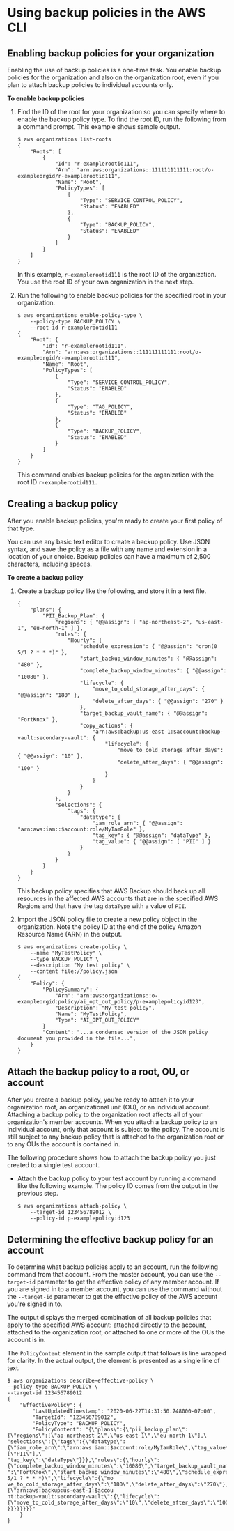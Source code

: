 # Using backup policies in the AWS CLI<a name="orgs_manage_policies_backup_cli"></a>

## Enabling backup policies for your organization<a name="backup-policy-enable-cli"></a>

Enabling the use of backup policies is a one\-time task\. You enable backup policies for the organization and also on the organization root, even if you plan to attach backup policies to individual accounts only\. 

**To enable backup policies**

1. Find the ID of the root for your organization so you can specify where to enable the backup policy type\. To find the root ID, run the following from a command prompt\. This example shows sample output\.

   ```
   $ aws organizations list-roots
   {
       "Roots": [
           {
               "Id": "r-examplerootid111",
               "Arn": "arn:aws:organizations::111111111111:root/o-exampleorgid/r-examplerootid111",
               "Name": "Root",
               "PolicyTypes": [
                   {
                       "Type": "SERVICE_CONTROL_POLICY",
                       "Status": "ENABLED"
                   },
                   {
                       "Type": "BACKUP_POLICY",
                       "Status": "ENABLED"
                   }
               ]
           }
       ]
   }
   ```

   In this example, `r-examplerootid111` is the root ID of the organization\. You use the root ID of your own organization in the next step\.

1. Run the following to enable backup policies for the specified root in your organization\.

   ```
   $ aws organizations enable-policy-type \
       --policy-type BACKUP_POLICY \
       --root-id r-examplerootid111
   {
       "Root": {
           "Id": "r-examplerootid111",
           "Arn": "arn:aws:organizations::111111111111:root/o-exampleorgid/r-examplerootid111",
           "Name": "Root",
           "PolicyTypes": [
               {
                   "Type": "SERVICE_CONTROL_POLICY",
                   "Status": "ENABLED"
               },
               {
                   "Type": "TAG_POLICY",
                   "Status": "ENABLED"
               },
               {
                   "Type": "BACKUP_POLICY",
                   "Status": "ENABLED"
               }
           ]
       }
   }
   ```

   This command enables backup policies for the organization with the root ID `r-examplerootid111.` 

## Creating a backup policy<a name="backup-create-first-cli"></a>

After you enable backup policies, you're ready to create your first policy of that type\. 

You can use any basic text editor to create a backup policy\. Use JSON syntax, and save the policy as a file with any name and extension in a location of your choice\. Backup policies can have a maximum of 2,500 characters, including spaces\. 

**To create a backup policy**

1. Create a backup policy like the following, and store it in a text file\.

   ```
   {
       "plans": {
           "PII_Backup_Plan": {
               "regions": { "@@assign": [ "ap-northeast-2", "us-east-1", "eu-north-1" ] },
               "rules": {
                   "Hourly": {
                       "schedule_expression": { "@@assign": "cron(0 5/1 ? * * *)" },
                       "start_backup_window_minutes": { "@@assign": "480" },
                       "complete_backup_window_minutes": { "@@assign": "10080" },
                       "lifecycle": {
                           "move_to_cold_storage_after_days": { "@@assign": "180" },
                           "delete_after_days": { "@@assign": "270" }
                       },
                       "target_backup_vault_name": { "@@assign": "FortKnox" },
                       "copy_actions": {
                           "arn:aws:backup:us-east-1:$account:backup-vault:secondary-vault": {
                               "lifecycle": {
                                   "move_to_cold_storage_after_days": { "@@assign": "10" },
                                   "delete_after_days": { "@@assign": "100" }
                               }
                           }
                       }
                   }
               },
               "selections": {
                   "tags": {
                       "datatype": {
                           "iam_role_arn": { "@@assign": "arn:aws:iam::$account:role/MyIamRole" },
                           "tag_key": { "@@assign": "dataType" },
                           "tag_value": { "@@assign": [ "PII" ] }
                       }
                   }
               }
           }
       }
   }
   ```

   This backup policy specifies that AWS Backup should back up all resources in the affected AWS accounts that are in the specified AWS Regions and that have the tag `dataType` with a value of `PII`\. 

1. Import the JSON policy file to create a new policy object in the organization\. Note the policy ID at the end of the policy Amazon Resource Name \(ARN\) in the output\.

   ```
   $ aws organizations create-policy \
       --name "MyTestPolicy" \
       --type BACKUP_POLICY \
       --description "My test policy" \
       --content file://policy.json
   {
       "Policy": {
           "PolicySummary": {
               "Arn": "arn:aws:organizations::o-exampleorgid:policy/ai_opt_out_policy/p-examplepolicyid123",
               "Description": "My test policy",
               "Name": "MyTestPolicy",
               "Type": "AI_OPT_OUT_POLICY"
           }
           "Content": "...a condensed version of the JSON policy document you provided in the file...",
       }
   }
   ```

## Attach the backup policy to a root, OU, or account<a name="backup-attach-first-cli"></a>

After you create a backup policy, you're ready to attach it to your organization root, an organizational unit \(OU\), or an individual account\. Attaching a backup policy to the organization root affects all of your organization's member accounts\. When you attach a backup policy to an individual account, only that account is subject to the policy\. The account is still subject to any backup policy that is attached to the organization root or to any OUs the account is contained in\.

The following procedure shows how to attach the backup policy you just created to a single test account\.
+ Attach the backup policy to your test account by running a command like the following example\. The policy ID comes from the output in the previous step\.

  ```
  $ aws organizations attach-policy \
      --target-id 123456789012 \
      --policy-id p-examplepolicyid123
  ```

## Determining the effective backup policy for an account<a name="backup-get-effective-cli"></a>

To determine what backup policies apply to an account, run the following command from that account\. From the master account, you can use the `--target-id` parameter to get the effective policy of any member account\. If you are signed in to a member account, you can use the command without the `--target-id` parameter to get the effective policy of the AWS account you're signed in to\.

The output displays the merged combination of all backup policies that apply to the specified AWS account: attached directly to the account, attached to the organization root, or attached to one or more of the OUs the account is in\.

The `PolicyContent` element in the sample output that follows is line wrapped for clarity\. In the actual output, the element is presented as a single line of text\.

```
$ aws organizations describe-effective-policy \
--policy-type BACKUP_POLICY \
--target-id 123456789012
{
    "EffectivePolicy": {
        "LastUpdatedTimestamp": "2020-06-22T14:31:50.748000-07:00",
        "TargetId": "123456789012",
        "PolicyType": "BACKUP_POLICY",
        "PolicyContent": "{\"plans\":{\"pii_backup_plan\":{\"regions\":[\"ap-northeast-2\",\"us-east-1\",\"eu-north-1\"],\
"selections\":{\"tags\":{\"datatype\":{\"iam_role_arn\":\"arn:aws:iam::$account:role/MyIamRole\",\"tag_value\":[\"PII\"],\
"tag_key\":\"dataType\"}}},\"rules\":{\"hourly\":{\"complete_backup_window_minutes\":\"10080\",\"target_backup_vault_name\
":\"FortKnox\",\"start_backup_window_minutes\":\"480\",\"schedule_expression\":\"cron(0 5/1 ? * * *)\",\"lifecycle\":{\"mo
ve_to_cold_storage_after_days\":\"180\",\"delete_after_days\":\"270\"},\"copy_actions\":{\"arn:aws:backup:us-east-1:$accou
nt:backup-vault:secondary-vault\":{\"lifecycle\":{\"move_to_cold_storage_after_days\":\"10\",\"delete_after_days\":\"100\"
}}}}}}}}"
    }
}
```